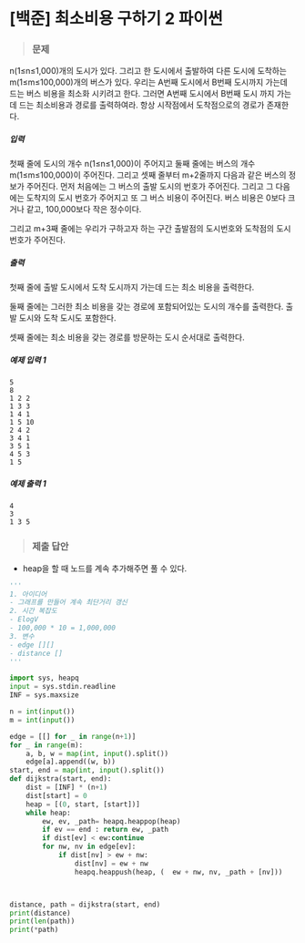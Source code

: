 # [백준] 최소비용 구하기 2 파이썬

> ### 문제

n(1≤n≤1,000)개의 도시가 있다. 그리고 한 도시에서 출발하여 다른 도시에 도착하는 m(1≤m≤100,000)개의 버스가 있다. 우리는 A번째 도시에서 B번째 도시까지 가는데 드는 버스 비용을 최소화 시키려고 한다. 그러면 A번째 도시에서 B번째 도시 까지 가는데 드는 최소비용과 경로를 출력하여라. 항상 시작점에서 도착점으로의 경로가 존재한다.

##### 입력

첫째 줄에 도시의 개수 n(1≤n≤1,000)이 주어지고 둘째 줄에는 버스의 개수 m(1≤m≤100,000)이 주어진다. 그리고 셋째 줄부터 m+2줄까지 다음과 같은 버스의 정보가 주어진다. 먼저 처음에는 그 버스의 출발 도시의 번호가 주어진다. 그리고 그 다음에는 도착지의 도시 번호가 주어지고 또 그 버스 비용이 주어진다. 버스 비용은 0보다 크거나 같고, 100,000보다 작은 정수이다.

그리고 m+3째 줄에는 우리가 구하고자 하는 구간 출발점의 도시번호와 도착점의 도시번호가 주어진다.

##### 출력

첫째 줄에 출발 도시에서 도착 도시까지 가는데 드는 최소 비용을 출력한다.

둘째 줄에는 그러한 최소 비용을 갖는 경로에 포함되어있는 도시의 개수를 출력한다. 출발 도시와 도착 도시도 포함한다.

셋째 줄에는 최소 비용을 갖는 경로를 방문하는 도시 순서대로 출력한다.

##### 예제 입력 1

```
5
8
1 2 2
1 3 3
1 4 1
1 5 10
2 4 2
3 4 1
3 5 1
4 5 3
1 5
```

##### 예제 출력 1

```
4
3
1 3 5
```

> ### 제출 답안

- heap을 할 때 노드를 계속 추가해주면 풀 수 있다.

```python
'''
1. 아이디어
- 그래프를 만들어 계속 최단거리 갱신
2. 시간 복잡도
- ElogV
- 100,000 * 10 = 1,000,000
3. 변수
- edge [][]
- distance []
'''  

import sys, heapq
input = sys.stdin.readline
INF = sys.maxsize

n = int(input())
m = int(input())

edge = [[] for _ in range(n+1)]
for _ in range(m):
    a, b, w = map(int, input().split())
    edge[a].append((w, b))
start, end = map(int, input().split())
def dijkstra(start, end):
    dist = [INF] * (n+1)
    dist[start] = 0
    heap = [(0, start, [start])]
    while heap:
        ew, ev, _path= heapq.heappop(heap)
        if ev == end : return ew, _path
        if dist[ev] < ew:continue
        for nw, nv in edge[ev]:
            if dist[nv] > ew + nw:
                dist[nv] = ew + nw
                heapq.heappush(heap, (  ew + nw, nv, _path + [nv]))



distance, path = dijkstra(start, end)
print(distance)
print(len(path))
print(*path)
```

